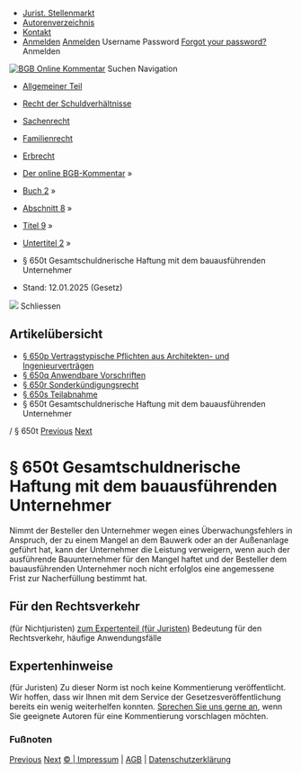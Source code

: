   * [Jurist. Stellenmarkt](https://bgb.kommentar.de/Buch-2/Abschnitt-8/Titel-9/Untertitel-2/</job-board> "Jurist. Stellenmarkt")
  * [Autorenverzeichnis](https://bgb.kommentar.de/Buch-2/Abschnitt-8/Titel-9/Untertitel-2/</Autorenverzeichnis> "Autorenverzeichnis")
  * [Kontakt](https://bgb.kommentar.de/Buch-2/Abschnitt-8/Titel-9/Untertitel-2/</Kontakt>)
  * [Anmelden](https://bgb.kommentar.de/Buch-2/Abschnitt-8/Titel-9/Untertitel-2/<#login> "show login form") [Anmelden](https://bgb.kommentar.de/Buch-2/Abschnitt-8/Titel-9/Untertitel-2/<#> "hide login form") Username Password
[Forgot your password?](https://bgb.kommentar.de/Buch-2/Abschnitt-8/Titel-9/Untertitel-2/</user/forgotpassword>) Anmelden 


[![BGB Online Kommentar](https://bgb.kommentar.de/extension/bgb/design/bgb/images/logo.png)](https://bgb.kommentar.de/Buch-2/Abschnitt-8/Titel-9/Untertitel-2/</> "BGB Online Kommentar")
Suchen
Navigation
  * [Allgemeiner Teil](https://bgb.kommentar.de/Buch-2/Abschnitt-8/Titel-9/Untertitel-2/</Buch-1>)
  * [Recht der Schuldverhältnisse](https://bgb.kommentar.de/Buch-2/Abschnitt-8/Titel-9/Untertitel-2/</Buch-2>)
  * [Sachenrecht](https://bgb.kommentar.de/Buch-2/Abschnitt-8/Titel-9/Untertitel-2/</Buch-3>)
  * [Familienrecht](https://bgb.kommentar.de/Buch-2/Abschnitt-8/Titel-9/Untertitel-2/</Buch-4>)
  * [Erbrecht](https://bgb.kommentar.de/Buch-2/Abschnitt-8/Titel-9/Untertitel-2/</Buch-5>)


  * [Der online BGB-Kommentar](https://bgb.kommentar.de/Buch-2/Abschnitt-8/Titel-9/Untertitel-2/</>) »
  * [Buch 2](https://bgb.kommentar.de/Buch-2/Abschnitt-8/Titel-9/Untertitel-2/</Buch-2>) »
  * [Abschnitt 8](https://bgb.kommentar.de/Buch-2/Abschnitt-8/Titel-9/Untertitel-2/</Buch-2/Abschnitt-8>) »
  * [Titel 9](https://bgb.kommentar.de/Buch-2/Abschnitt-8/Titel-9/Untertitel-2/</Buch-2/Abschnitt-8/Titel-9>) »
  * [Untertitel 2](https://bgb.kommentar.de/Buch-2/Abschnitt-8/Titel-9/Untertitel-2/</Buch-2/Abschnitt-8/Titel-9/Untertitel-2>) »
  * § 650t Gesamtschuldnerische Haftung mit dem bauausführenden Unternehmer 
  * Stand: 12.01.2025 (Gesetz) 


![](https://vg01.met.vgwort.de/na/1c9909529ead4f509072c06d9081a7d5)
Schliessen 
## Artikelübersicht
  * [ § 650p Vertragstypische Pflichten aus Architekten- und Ingenieurverträgen ](https://bgb.kommentar.de/Buch-2/Abschnitt-8/Titel-9/Untertitel-2/</Buch-2/Abschnitt-8/Titel-9/Untertitel-2/Vertragstypische-Pflichten-aus-Architekten-und-Ingenieurvertraegen>)
  * [ § 650q Anwendbare Vorschriften ](https://bgb.kommentar.de/Buch-2/Abschnitt-8/Titel-9/Untertitel-2/</Buch-2/Abschnitt-8/Titel-9/Untertitel-2/Anwendbare-Vorschriften>)
  * [ § 650r Sonderkündigungsrecht ](https://bgb.kommentar.de/Buch-2/Abschnitt-8/Titel-9/Untertitel-2/</Buch-2/Abschnitt-8/Titel-9/Untertitel-2/Sonderkuendigungsrecht>)
  * [ § 650s Teilabnahme ](https://bgb.kommentar.de/Buch-2/Abschnitt-8/Titel-9/Untertitel-2/</Buch-2/Abschnitt-8/Titel-9/Untertitel-2/Teilabnahme>)
  * § 650t Gesamtschuldnerische Haftung mit dem bauausführenden Unternehmer 


/ § 650t 
[Previous](https://bgb.kommentar.de/Buch-2/Abschnitt-8/Titel-9/Untertitel-2/</Buch-2/Abschnitt-8/Titel-9/Untertitel-2/Teilabnahme> "§ 650s Teilabnahme") [Next](https://bgb.kommentar.de/Buch-2/Abschnitt-8/Titel-9/Untertitel-2/</Buch-2/Abschnitt-8/Titel-9/Untertitel-3/Bautraegervertrag-anwendbare-Vorschriften> "§ 650u Bauträgervertrag; anwendbare Vorschriften")
# § 650t Gesamtschuldnerische Haftung mit dem bauausführenden Unternehmer
Nimmt der Besteller den Unternehmer wegen eines Überwachungsfehlers in Anspruch, der zu einem Mangel an dem Bauwerk oder an der Außenanlage geführt hat, kann der Unternehmer die Leistung verweigern, wenn auch der ausführende Bauunternehmer für den Mangel haftet und der Besteller dem bauausführenden Unternehmer noch nicht erfolglos eine angemessene Frist zur Nacherfüllung bestimmt hat.
## Für den Rechtsverkehr 
(für Nichtjuristen)
[zum Expertenteil (für Juristen)](https://bgb.kommentar.de/Buch-2/Abschnitt-8/Titel-9/Untertitel-2/<#expertenhinweise>)
Bedeutung für den Rechtsverkehr, häufige Anwendungsfälle
## Expertenhinweise
(für Juristen)
Zu dieser Norm ist noch keine Kommentierung veröffentlicht. Wir hoffen, dass wir Ihnen mit dem Service der Gesetzesveröffentlichung bereits ein wenig weiterhelfen konnten. [Sprechen Sie uns gerne an](https://bgb.kommentar.de/Buch-2/Abschnitt-8/Titel-9/Untertitel-2/</Kontakt>), wenn Sie geeignete Autoren für eine Kommentierung vorschlagen möchten. 
### Fußnoten
[Previous](https://bgb.kommentar.de/Buch-2/Abschnitt-8/Titel-9/Untertitel-2/</Buch-2/Abschnitt-8/Titel-9/Untertitel-2/Teilabnahme> "§ 650s Teilabnahme") [Next](https://bgb.kommentar.de/Buch-2/Abschnitt-8/Titel-9/Untertitel-2/</Buch-2/Abschnitt-8/Titel-9/Untertitel-3/Bautraegervertrag-anwendbare-Vorschriften> "§ 650u Bauträgervertrag; anwendbare Vorschriften")
[© | Impressum](https://bgb.kommentar.de/Buch-2/Abschnitt-8/Titel-9/Untertitel-2/</Kontakt>) | [AGB](https://bgb.kommentar.de/Buch-2/Abschnitt-8/Titel-9/Untertitel-2/</AGB>) | [Datenschutzerklärung](https://bgb.kommentar.de/Buch-2/Abschnitt-8/Titel-9/Untertitel-2/</Datenschutzerklaerung-fuer-Leser>)
